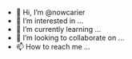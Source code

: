 - 👋 Hi, I’m @nowcarier
- 👀 I’m interested in ...
- 🌱 I’m currently learning ...
- 💞️ I’m looking to collaborate on ...
- 📫 How to reach me ...

<!---
nowcarier/nowcarier is a ✨ special ✨ repository because its `README.md` (this file) appears on your GitHub profile.
You can click the Preview link to take a look at your changes.
--->

